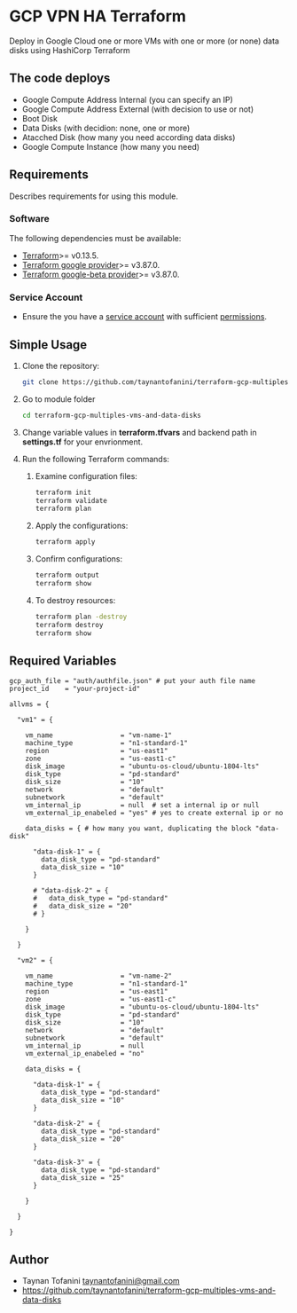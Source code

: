 # **GCP VPN HA Terraform** #

Deploy in Google Cloud one or more VMs with one or more (or none) data disks using HashiCorp Terraform

## The code deploys ##

* Google Compute Address Internal (you can specify an IP)
* Google Compute Address External (with decision to use or not)
* Boot Disk
* Data Disks (with decidion: none, one or more)
* Atacched Disk (how many you need according data disks)
* Google Compute Instance (how many you need)

## **Requirements** ##

Describes requirements for using this module.

### Software ###

The following dependencies must be available:

* [Terraform](https://www.terraform.io/downloads.html)>= v0.13.5.
* [Terraform google provider](https://registry.terraform.io/providers/hashicorp/google/latest/docs)>= v3.87.0.
* [Terraform google-beta provider](https://registry.terraform.io/providers/hashicorp/google/latest/docs)>= v3.87.0.

### Service Account ###

* Ensure the you have a [service account](https://cloud.google.com/iam/docs/creating-managing-service-accounts) with sufficient [permissions](https://cloud.google.com/network-connectivity/docs/vpn/how-to/creating-ha-vpn#expandable-1).


## **Simple Usage** ##

1. Clone the repository:

    ```bash
    git clone https://github.com/taynantofanini/terraform-gcp-multiples-vms-and-data-disks.git
    ```

2. Go to module folder

    ```bash
    cd terraform-gcp-multiples-vms-and-data-disks
    ```

3. Change variable values in **terraform.tfvars** and backend path in **settings.tf** for your envrionment.

4. Run the following Terraform commands:

    1. Examine configuration files:

        ```bash
        terraform init
        terraform validate
        terraform plan
        ```

    2. Apply the configurations:

        ```bash
        terraform apply
        ```

    3. Confirm configurations:

        ```bash
        terraform output
        terraform show
        ```

    4. To destroy resources:

        ```bash
        terraform plan -destroy
        terraform destroy
        terraform show
        ```

## Required Variables ##

```hcl
gcp_auth_file = "auth/authfile.json" # put your auth file name
project_id    = "your-project-id"

allvms = {

  "vm1" = {

    vm_name                 = "vm-name-1"
    machine_type            = "n1-standard-1"
    region                  = "us-east1"
    zone                    = "us-east1-c"
    disk_image              = "ubuntu-os-cloud/ubuntu-1804-lts"
    disk_type               = "pd-standard"
    disk_size               = "10"
    network                 = "default"
    subnetwork              = "default"
    vm_internal_ip          = null  # set a internal ip or null
    vm_external_ip_enabeled = "yes" # yes to create external ip or no

    data_disks = { # how many you want, duplicating the block "data-disk"

      "data-disk-1" = {
        data_disk_type = "pd-standard"
        data_disk_size = "10"
      }

      # "data-disk-2" = {
      #   data_disk_type = "pd-standard"
      #   data_disk_size = "20"
      # }

    }

  }

  "vm2" = {

    vm_name                 = "vm-name-2"
    machine_type            = "n1-standard-1"
    region                  = "us-east1"
    zone                    = "us-east1-c"
    disk_image              = "ubuntu-os-cloud/ubuntu-1804-lts"
    disk_type               = "pd-standard"
    disk_size               = "10"
    network                 = "default"
    subnetwork              = "default"
    vm_internal_ip          = null
    vm_external_ip_enabeled = "no"

    data_disks = {

      "data-disk-1" = {
        data_disk_type = "pd-standard"
        data_disk_size = "10"
      }

      "data-disk-2" = {
        data_disk_type = "pd-standard"
        data_disk_size = "20"
      }

      "data-disk-3" = {
        data_disk_type = "pd-standard"
        data_disk_size = "25"
      }

    }

  }

}
```

## **Author** ##

* Taynan Tofanini <taynantofanini@gmail.com>
* <https://github.com/taynantofanini/terraform-gcp-multiples-vms-and-data-disks>

